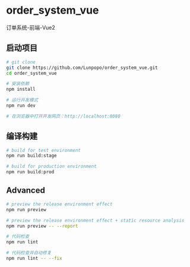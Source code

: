 <!--
 * @Author: xie.yx yxxie@gk-estor.com
 * @Date: 2023-02-17 11:11:33
 * @LastEditors: xie.yx yxxie@gk-estor.com
 * @LastEditTime: 2023-02-17 11:51:11
 * @FilePath: /order_system_vue/README.md
 * @Description: 这是默认设置,请设置`customMade`, 打开koroFileHeader查看配置 进行设置: https://github.com/OBKoro1/koro1FileHeader/wiki/%E9%85%8D%E7%BD%AE
-->
# order_system_vue
订单系统-前端-Vue2

## 启动项目

```bash
# git clone
git clone https://github.com/Lunpopo/order_system_vue.git
cd order_system_vue

# 安装依赖
npm install

# 运行开发模式
npm run dev

# 在浏览器中打开开发网页：http://localhost:8080
```

## 编译构建

```bash
# build for test environment
npm run build:stage

# build for production environment
npm run build:prod
```

## Advanced

```bash
# preview the release environment effect
npm run preview

# preview the release environment effect + static resource analysis
npm run preview -- --report

# 代码检查
npm run lint

# 代码检查并自动修复
npm run lint -- --fix
```